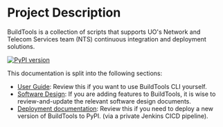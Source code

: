 # Project Description

BuildTools is a collection of scripts that supports UO's Network and Telecom Services team (NTS) continuous integration and deployment solutions. 

[![PyPI version](https://badge.fury.io/py/ntsbuildtools.svg)](https://badge.fury.io/py/ntsbuildtools)

This documentation is split into the following sections:

* [User Guide](user-guide.md): Review this if you want to use BuildTools CLI yourself.
* [Software Design](software-design/_overview.md): If you are adding features to BuildTools, it is wise to review-and-update the relevant software design documents.
* [Deployment documentation](jenkins-cicd.md): Review this if you need to deploy a new version of BuildTools to PyPI. (via a private Jenkins CICD pipeline).


